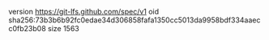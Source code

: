 version https://git-lfs.github.com/spec/v1
oid sha256:73b3b6b92fc0edae34d306858fafa1350cc5013da9958bdf334aaecc0fb23b08
size 1563
